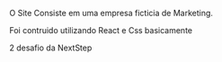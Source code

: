 O Site Consiste em uma empresa ficticia de Marketing.

Foi contruido utilizando React e Css basicamente

2 desafio da NextStep
